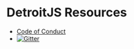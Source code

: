 # DetroitJS Resources

* [Code of Conduct](code-of-conduct.md)
* [![Gitter](https://img.shields.io/gitter/room/nwjs/nw.js.svg)](https://gitter.im/Detroitjs/Lobby)
